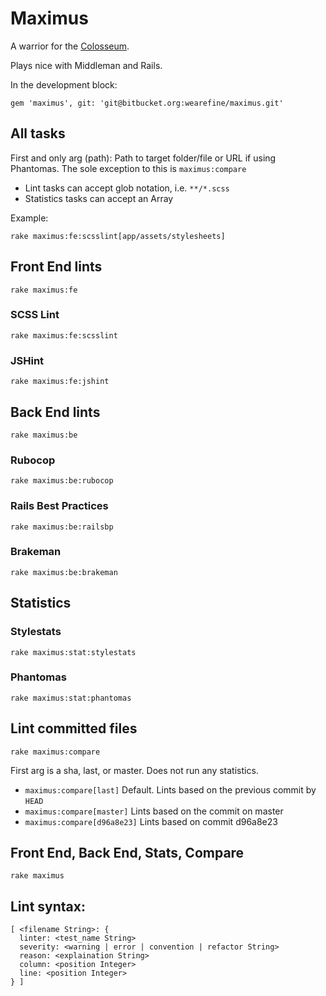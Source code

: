 # Maximus

A warrior for the [Colosseum](https://bitbucket.org/wearefine/colosseum).

Plays nice with Middleman and Rails.

In the development block:

`gem 'maximus', git: 'git@bitbucket.org:wearefine/maximus.git'`

## All tasks

First and only arg (path): Path to target folder/file or URL if using Phantomas. The sole exception to this is `maximus:compare`

* Lint tasks can accept glob notation, i.e. `**/*.scss`
* Statistics tasks can accept an Array

Example:

`rake maximus:fe:scsslint[app/assets/stylesheets]`

## Front End lints

`rake maximus:fe`

### SCSS Lint

`rake maximus:fe:scsslint`

### JSHint

`rake maximus:fe:jshint`

## Back End lints

`rake maximus:be`

### Rubocop

`rake maximus:be:rubocop`

### Rails Best Practices

`rake maximus:be:railsbp`

### Brakeman

`rake maximus:be:brakeman`

## Statistics

### Stylestats

`rake maximus:stat:stylestats`

### Phantomas

`rake maximus:stat:phantomas`

## Lint committed files

`rake maximus:compare`

First arg is a sha, last, or master. Does not run any statistics.

* `maximus:compare[last]` Default. Lints based on the previous commit by `HEAD`
* `maximus:compare[master]` Lints based on the commit on master
* `maximus:compare[d96a8e23]` Lints based on commit d96a8e23

## Front End, Back End, Stats, Compare

`rake maximus`

## Lint syntax:

```
[ <filename String>: {
  linter: <test_name String>
  severity: <warning | error | convention | refactor String>
  reason: <explaination String>
  column: <position Integer>
  line: <position Integer>
} ]
```
